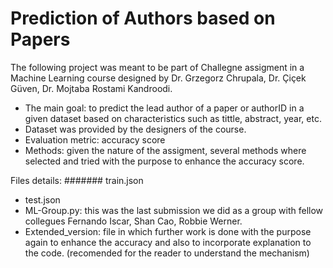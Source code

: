 # Prediction of Authors based on Papers

The following project was meant to be part of Challegne assigment in a Machine Learning course designed by Dr. Grzegorz Chrupala, Dr. Çiçek Güven, Dr. Mojtaba Rostami Kandroodi.

- The main goal: to predict the lead author of a paper or authorID in a given dataset based on characteristics such as tittle, abstract, year, etc. 
- Dataset was provided by the designers of the course. 
- Evaluation metric: accuracy score 
- Methods: given the nature of the assigment, several methods where selected and tried with the purpose to enhance the accuracy score. 

Files details: 
####### train.json 
- test.json 
- ML-Group.py: this was the last submission we did as a group with fellow collegues Fernando Iscar, Shan Cao, Robbie Werner. 
- Extended_version: file in which further work is done with the purpose again to enhance the accuracy and also to incorporate explanation to the code. (recomended for the reader to understand the mechanism)




